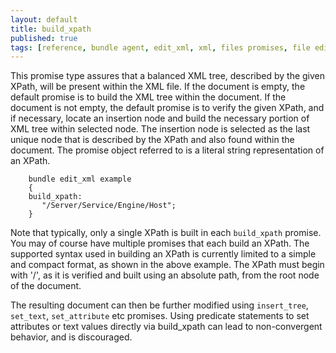 ```yaml
---
layout: default
title: build_xpath
published: true
tags: [reference, bundle agent, edit_xml, xml, files promises, file editing]
---
```


This promise type assures that a balanced XML tree, described by the given
XPath, will be present within the XML file. If the document is empty, the
default promise is to build the XML tree within the document. If the document is
not empty, the default promise is to verify the given XPath, and if necessary,
locate an insertion node and build the necessary portion of XML tree within
selected node. The insertion node is selected as the last unique node that is
described by the XPath and also found within the document. The promise object
referred to is a literal string representation of an XPath.

```cf3
    bundle edit_xml example
    {
    build_xpath:
       "/Server/Service/Engine/Host";
    }
```

Note that typically, only a single XPath is built in each `build_xpath`
promise. You may of course have multiple promises that each build an
XPath. The supported syntax used in building an XPath is currently
limited to a simple and compact format, as shown in the above example.
The XPath must begin with '/', as it is verified and built using an
absolute path, from the root node of the document.

The resulting document can then be further modified using `insert_tree`,
`set_text`, `set_attribute` etc promises. Using predicate statements to set
attributes or text values directly via build_xpath can lead to non-convergent
behavior, and is discouraged.
